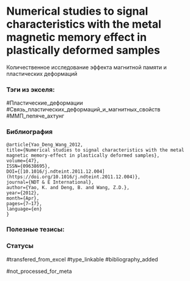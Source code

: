 # Numerical studies to signal characteristics with the metal magnetic memory effect in plastically deformed samples
 
Количественное исследование эффекта магнитной памяти и пластических деформаций

### Тэги из экселя:
#Пластические_деформации 
#Связь_пластических_деформаций_и_магнитных_свойств 
#ММП_пепяче_ахтунг 

### Библиография
```
@article{Yao_Deng_Wang_2012,
title={Numerical studies to signal characteristics with the metal magnetic memory-effect in plastically deformed samples},
volume={47},
ISSN={09638695},
DOI={[10.1016/j.ndteint.2011.12.004](https://doi.org/10.1016/j.ndteint.2011.12.004)},
journal={NDT & E International},
author={Yao, K. and Deng, B. and Wang, Z.D.},
year={2012},
month={Apr},
pages={7–17},
language={en}
}
```

### Полезные тезисы:

### Статусы
#transfered_from_excel 
#type_linkable 
#bibliography_added

#not_processed_for_meta
